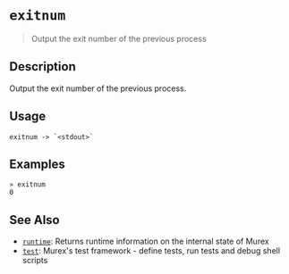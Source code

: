 # `exitnum`

> Output the exit number of the previous process

## Description

Output the exit number of the previous process.

## Usage

    exitnum -> `<stdout>`

## Examples

    » exitnum
    0

## See Also

- [`runtime`](./runtime.md):
  Returns runtime information on the internal state of Murex
- [`test`](./test.md):
  Murex's test framework - define tests, run tests and debug shell scripts

